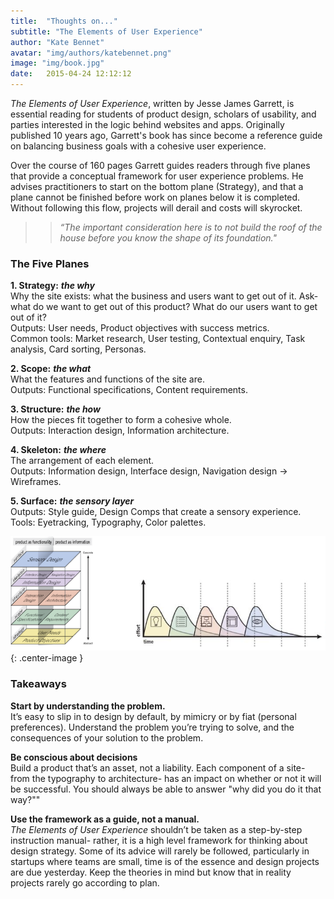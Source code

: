 ```yaml
---
title:  "Thoughts on..."
subtitle: "The Elements of User Experience"
author: "Kate Bennet"
avatar: "img/authors/katebennet.png"
image: "img/book.jpg"
date:   2015-04-24 12:12:12
---
```


*The Elements of User Experience*, written by Jesse James Garrett, is essential reading for students of product design, scholars of usability, and parties interested in the logic behind websites and apps. Originally published 10 years ago, Garrett's book has since become a reference guide on balancing business goals with a cohesive user experience.

Over the course of 160 pages Garrett guides readers through five planes that provide a conceptual framework for user experience problems. He advises practitioners to start on the bottom plane (Strategy), and that a plane cannot be finished before work on planes below it is completed. Without following this flow, projects will derail and costs will skyrocket.

> > *“The important consideration here is to not build the roof of the house before you know the shape of its foundation."*

### The Five Planes

**1. Strategy:** ***the why***
<br/>Why the site exists: what the business and users want to get out of it. Ask- what do we want to get out of this product? What do our users want to get out of it?
<br/>Outputs: User needs, Product objectives with success metrics.
<br/>Common tools: Market research, User testing, Contextual enquiry, Task analysis, Card sorting, Personas.

**2. Scope:** ***the what***
<br/>What the features and functions of the site are.
<br/>Outputs: Functional specifications, Content requirements.

**3. Structure:** ***the how***
<br/>How the pieces fit together to form a cohesive whole.
<br/>Outputs: Interaction design, Information architecture.

**4. Skeleton:** ***the where***
<br/>The arrangement of each element.
<br/>Outputs: Information design, Interface design, Navigation design -> Wireframes.

**5. Surface:** ***the sensory layer***
<br/>Outputs: Style guide, Design Comps that create a sensory experience.
<br/>Tools: Eyetracking, Typography, Color palettes.

![Garrett's Five Planes](img/garrett_images.png){: .center-image }

### Takeaways

**Start by understanding the problem.**
<br/>It’s easy to slip in to design by default, by mimicry or by fiat (personal preferences). Understand the problem you’re trying to solve, and the consequences of your solution to the problem.

**Be conscious about decisions**
<br/>Build a product that’s an asset, not a liability. Each component of a site- from the typography to architecture- has an impact on whether or not it will be successful. You should always be able to answer "why did you do it that way?""

**Use the framework as a guide, not a manual.**
<br/>*The Elements of User Experience* shouldn’t be taken as a step-by-step instruction manual- rather, it is a high level framework for thinking about design strategy. Some of its advice will rarely be followed, particularly in startups where teams are small, time is of the essence and design projects are due yesterday. Keep the theories in mind but know that in reality projects rarely go according to plan.